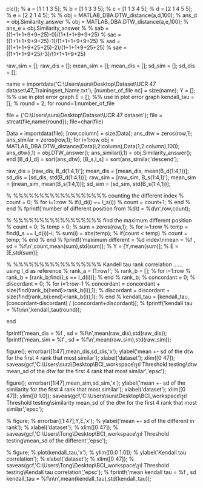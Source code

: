 clc();
% a = [1 1 1 3 5];
% b = [1 1 3 3 5];
% c = [1 1 3 4 5];
% d = [2 1 4 5 5];
% e = [2 2 1 4 5];
% 
% obj = MATLAB_DBA.DTW_distance(a,d,100);
% ans_d = obj.Similarity_answer
% obj = MATLAB_DBA.DTW_distance(a,e,100);
% ans_e = obj.Similarity_answer
% 
% sab = ((1+1+1+9+9+25)-0)/(1+1+1+9+9+25)
% sac = ((1+1+1+9+9+25)-1)/(1+1+1+9+9+25)
% sad = ((1+1+1+9+25+25)-2)/(1+1+1+9+25+25)
% sae = ((1+1+1+9+25)-3)/(1+1+1+9+25)

raw_sim = [];
raw_dis = [];
mean_sim = [];
mean_dis = [];
sd_sim = [];
sd_dis = [];

name = importdata('C:\Users\sura\Desktop\Dataset\UCR 47 dataset\47_Trainingset_Name.txt');
[number_of_file nc] = size(name);
Y = []; %% use in plot error graph
E = []; %% use in plot error graph
kendall_tau = [];
% round = 2;
for round=1:number_of_file
    
file = {'C:\Users\sura\Desktop\Dataset\UCR 47 dataset\'};
file = strcat(file,name{round});
file=char(file)

Data = importdata(file);
[row,column] = size(Data);
ans_dtw = zeros(row,1);
ans_similar = zeros(row,1);
for i=1:row
    obj = MATLAB_DBA.DTW_distance(Data(i,2:column),Data(1,2:column),100);
    ans_dtw(i,1) = obj.DTW_answer();
    ans_similar(i,1) = obj.Similarity_answer();
end
[B_d,I_d] = sort(ans_dtw);
[B_s,I_s] = sort(ans_similar,'descend');

raw_dis = [raw_dis, B_d(1:4,1)'];
mean_dis = [mean_dis, mean(B_d(1:4,1))];
sd_dis = [sd_dis, std(B_d(1:4,1))];
raw_sim = [raw_sim, B_s(1:4,1)'];
mean_sim = [mean_sim, mean(B_s(1:4,1))];
sd_sim = [sd_sim, std(B_s(1:4,1))];



% %%%%%%%%%%%%%%%%%% counting the different index
% count = 0;
% for i=1:row
%     if(I_d(i) ~= I_s(i)) 
%         count = count+1;
%     end
% end
% fprintf('number of different position from %d\t = %d\n',row,count);


% %%%%%%%%%%%%%%%%% find the maximum different position
% count = 0;
% temp = 0;
% sum = zeros(row,1);
% for i=1:row
%     temp = find(I_s == I_d(i))-i;
%     sum(i) = abs(temp);
%     if(count < temp)
%     	count = temp;
%     end
% end
% fprintf('maximum different = %d index\nmean = %f , sd = %f\n',count,mean(sum),std(sum));
% Y = [Y,mean(sum)];
% E = [E,std(sum)];


% %%%%%%%%%%%%%%%%% Kandell tau rank correlation ......    using I_d as reference
% rank_a = (1:row)';
% rank_b = [];
% for i=1:row
%     rank_b = [rank_b;find(I_s == I_d(i))];
% end
% rank_b;
% concordant = 0;
% discordant = 0;
% for i=1:row-1
%     concordant = concordant + size(find(rank_b(i:end)>rank_b(i)),1);
%     discordant = discordant + size(find(rank_b(i:end)<rank_b(i)),1);
% end
% kendall_tau = [kendall_tau, (concordant-discordant) / (concordant+discordant)];
% fprintf('kendall tau = %f\n\n',kendall_tau(round));

end

fprintf('mean_dis = %f , sd = %f\n',mean(raw_dis),std(raw_dis));
fprintf('mean_sim = %f , sd = %f\n',mean(raw_sim),std(raw_sim));

figure();
errorbar([1:47],mean_dis,sd_dis,'x');
ylabel('mean +- sd of the dtw for the first 4 rank that most similar');
xlabel('dataset');
xlim([0 47]);
saveas(gcf,'C:\Users\sura\Desktop\BCI_workspace\รูป Threshold testing\dtw mean_sd of the dtw for the first 4 rank that most similar','epsc');

figure();
errorbar([1:47],mean_sim,sd_sim,'x');
ylabel('mean +- sd of the similarity for the first 4 rank that most similar');
xlabel('dataset');
xlim([0 47]);
ylim([0 1.0]);
saveas(gcf,'C:\Users\sura\Desktop\BCI_workspace\รูป Threshold testing\similarity mean_sd of the dtw for the first 4 rank that most similar','epsc');


% figure;
% errorbar([1:47],Y,E,'x');
% ylabel('mean +- sd of the different in rank');
% xlabel('dataset');
% xlim([0 47]);
% saveas(gcf,'C:\Users\Tong\Desktop\BCI_workspace\รูป Threshold testing\mean_sd of the different','epsc');

% figure;
% plot(kendall_tau,'x');
% ylim([0.0 1.0]);
% ylabel('Kendall tau correlation');
% xlabel('dataset');
% xlim([0 47]);
% saveas(gcf,'C:\Users\Tong\Desktop\BCI_workspace\รูป Threshold testing\Kendall tau correlation','epsc');
% fprintf('mean kendall tau = %f , sd kendall_tau = %f\n\n',mean(kendall_tau),std(kendall_tau));
